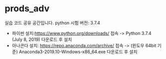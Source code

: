 # prods_adv 

실습 코드 공유 공간입니다.
python 시험 버전: 3.7.4

- 파이썬 설치:https://www.python.org/downloads/ 접속 -> Python 3.7.4 (July 8, 2019) 다운로드 후 설치
- 아나콘다 설치: https://repo.anaconda.com/archive/ 접속 -> (윈도우 64bit 기준) Anaconda3-2019.10-Windows-x86_64.exe 다운로드 후 설치

